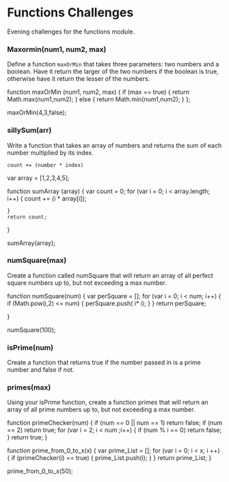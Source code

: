 # Functions Challenges

Evening challenges for the functions module.

### Maxormin(num1, num2, max)

Define a function ```maxOrMin``` that takes three parameters: two numbers and a boolean.  Have it return the larger of the two numbers if the boolean is true, otherwise have it return the lesser of the numbers.




function maxOrMin (num1, num2, max) {
    if (max == true) {
        return Math.max(num1,num2);
    }  else {
        return Math.min(num1,num2);
    }
    };


maxOrMin(4,3,false);








### sillySum(arr)

Write a function that takes an array of numbers and returns the sum of each number multiplied by its index.

```count += (number * index)```






var array = [1,2,3,4,5];




function sumArray (array) {
    var count = 0;
    for (var i = 0; i < array.length; i++) {
    count += (i * array[i]);
        
    }
    return count;
    
}

sumArray(array);






### numSquare(max)

Create a function called numSquare that will return an array of all perfect square numbers up to, but not exceeding a max number.







function numSquare(num) {
    var perSquare = [];
    for (var i = 0; i < num; i++) {
        if (Math.pow(i,2) <= num) {
            perSquare.push( i* i);
        }
    }
        return perSquare;
    
}    


numSquare(100);













### isPrime(num)

Create a function that returns true if the number passed in is a prime number and false if not.

### primes(max)

Using your isPrime function, create a function primes that will return an array of all prime numbers up to, but not exceeding a max number.







function primeChecker(num) {
    if (num == 0 || num == 1) return false;
    if (num == 2) return true;
    for (var i = 2; i < num ;i++) {
        if (num % i == 0) return false;
    } 
    return true;
}


function prime_from_0_to_x(x) {
    var prime_List = [];
    for (var i = 0; i < x; i ++) {
        if (primeChecker(i) == true) {
            prime_List.push(i);
        }
   }
         return prime_List;
}

prime_from_0_to_x(50);
